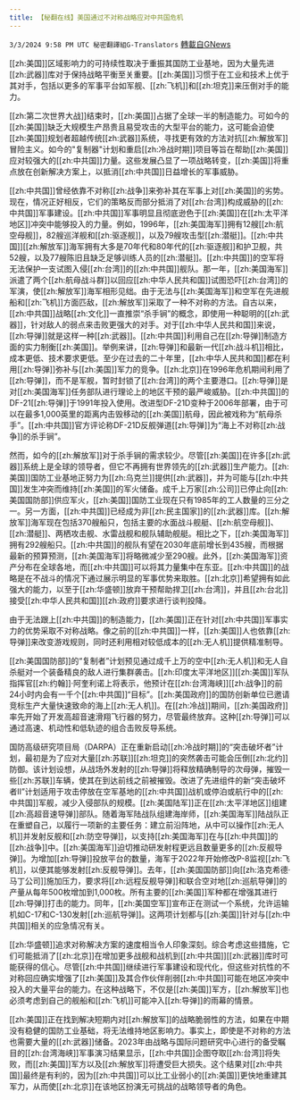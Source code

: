 ```yaml
---
title: 【秘翻在线】美国通过不对称战略应对中共国危机
---
```

`3/3/2024 9:58 PM UTC 秘密翻譯組G-Translators` [轉載自GNews](https://gnews.org/articles/2361563)



[[zh:美国]]区域影响力的可持续性取决于重振其国防工业基地，因为大量先进[[zh:武器]]库对于保持战略平衡至关重要。[[zh:美国]]习惯于在工业和技术上优于其对手，包括以更多的军事平台如军舰、[[zh:飞机]]和[[zh:坦克]]来压倒对手的能力。

[[zh:第二次世界大战]]结束时，[[zh:美国]]占据了全球一半的制造能力。可如今的[[zh:美国]]缺乏大规模生产昂贵且易受攻击的大型平台的能力，这可能会迫使[[zh:美国]]规划者超越传统[[zh:武器]]系统，寻找更有效的方法对抗[[zh:解放军]]冒险主义。如今的"复制器"计划和重启[[zh:冷战时期]]项目等旨在帮助[[zh:美国]]应对较强大的[[zh:中共国]]力量。这些发展凸显了一项战略转变，[[zh:美国]]将重点放在创新解决方案上，以抵消[[zh:中共国]]日益增长的军事威胁。

[[zh:中共国]]曾经依靠不对称[[zh:战争]]来弥补其在军事上对[[zh:美国]]的劣势。现在，情况正好相反，它们的策略反而部分抵消了对[[zh:台湾]]构成威胁的[[zh:中共国]]军事建设。[[zh:中共国]]军事明显且彻底逊色于[[zh:美国]]在[[zh:太平洋地区]]冲突中能够投入的力量。例如，1996年，[[zh:美国海军]]拥有12艘[[zh:航空母舰]]，82艘巡洋舰和[[zh:驱逐舰]]，以及79艘攻击型[[zh:潜艇]]。[[zh:中共国]][[zh:解放军]]海军拥有大多是70年代和80年代的[[zh:驱逐舰]]和护卫舰，共52艘，以及77艘陈旧且缺乏足够训练人员的[[zh:潜艇]]。[[zh:中共国]]的空军将无法保护一支试图入侵[[zh:台湾]]的[[zh:中共国]]舰队。那一年，[[zh:美国海军]]派遣了两个[[zh:航母战斗群]]以回应[[zh:中华人民共和国]]试图恐吓[[zh:台湾]]的军演，使[[zh:解放军]]海军相形见绌。由于无法与[[zh:美国海军]]和空军在先进舰船和[[zh:飞机]]方面匹敌，[[zh:解放军]]采取了一种不对称的方法。自古以来，[[zh:中共国]]战略[[zh:文化]]一直推崇“杀手锏”的概念，即使用一种聪明的[[zh:武器]]，针对敌人的弱点来击败更强大的对手。对于[[zh:中华人民共和国]]来说，[[zh:导弹]]就是这样一种[[zh:武器]]。[[zh:中共国]]利用自己在[[zh:导弹]]制造方面的实力制衡[[zh:美国]]。举例来讲，[[zh:导弹]]和最新一代[[zh:战斗机]]相比，成本更低、技术要求更低。至少在过去的二十年里，[[zh:中华人民共和国]]都在利用[[zh:导弹]]弥补与[[zh:美国]]军力的竞争。[[zh:北京]]在1996年危机期间利用了[[zh:导弹]]，而不是军舰，暂时封锁了[[zh:台湾]]的两个主要港口。[[zh:导弹]]是对[[zh:美国海军]]任务部队进行理论上的地区干预的最严峻威胁。[[zh:中共国]]的DF-21[[zh:导弹]]于1991年投入使用。改进型DF-21D变种于2006年部署，由于可以在最多1,000英里的距离内击毁移动的[[zh:美国]]航母，因此被戏称为“航母杀手”。[[zh:中共国]]官方评论称DF-21D反舰弹道[[zh:导弹]]为“海上不对称[[zh:战争]]的杀手锏”。

然而，如今的[[zh:解放军]]对于杀手锏的需求较少。尽管[[zh:美国]]在许多[[zh:武器]]系统上是全球的领导者，但它不再拥有世界领先的[[zh:武器]]生产能力。[[zh:美国]]国防工业基地正努力为[[zh:乌克兰]]提供[[zh:武器]]，并为可能与[[zh:中共国]]发生冲突而维持[[zh:美国]]的军火储备。成千上万家[[zh:公司]]已停止向[[zh:美国国防部]]供应军火，[[zh:美国]]国防工业现在只有1985年的工人数量的三分之一。另一方面，[[zh:中共国]]已经成为非[[zh:民主国家]]的[[zh:武器]]库。[[zh:解放军]]海军现在包括370艘船只，包括主要的水面战斗舰艇、[[zh:航空母舰]]、[[zh:潜艇]]、两栖攻击舰、水雷战舰和舰队辅助舰艇。相比之下，[[zh:美国海军]]拥有292艘船只。[[zh:中共国]]的舰队有望在2030年底前增长到435艘，而根据最新的预算预测，[[zh:美国海军]]将略微减少至290艘。此外，[[zh:美国海军]]资产分布在全球各地，而[[zh:中共国]]可以将其力量集中在东亚。[[zh:中共国]]的战略是在不战斗的情况下通过展示明显的军事优势来取胜。[[zh:北京]]希望拥有如此强大的能力，以至于[[zh:华盛顿]]放弃干预帮助捍卫[[zh:台湾]]，并且[[zh:台北]]接受[[zh:中华人民共和国]][[zh:政府]]要求进行谈判投降。

由于无法跟上[[zh:中共国]]的制造能力，[[zh:美国]]正在针对[[zh:中共国]]军事实力的优势采取不对称战略。像之前的[[zh:中共国]]一样，[[zh:美国]]人也依靠[[zh:导弹]]来改变游戏规则，同时还利用相对较低成本的[[zh:无人机]]提供精准制导。

[[zh:美国国防部]]的“复制者”计划预见通过成千上万的空中[[zh:无人机]]和无人自杀艇对一个装备精良的敌人进行集群袭击。[[zh:印度太平洋地区]][[zh:美国]]军队指挥官[[zh:约翰]]·阿奎利诺上将表示，他预计在[[zh:台湾海峡]][[zh:战争]]的前24小时内会有一千个[[zh:中共国]]“目标”。[[zh:美国政府]]的国防创新单位已邀请竞标生产大量快速致命的海上[[zh:无人机]]。在[[zh:冷战]]期间，[[zh:美国政府]]率先开始了开发高超音速滑翔飞行器的努力，尽管最终放弃。这种[[zh:导弹]]可以通过高速、机动性和低轨迹的组合击败反导系统。

国防高级研究项目局（DARPA）正在重新启动[[zh:冷战时期]]的“突击破坏者”计划，最初是为了应对大量[[zh:苏联]][[zh:坦克]]的突然袭击可能会压倒[[zh:北约]]防御。该计划设想，从战场外发射的[[zh:导弹]]将释放精确制导的次母弹，摧毁一些[[zh:苏联]]车辆，使其在到达前线之前被摧毁。改进了先进组件的新“突击破坏者II”计划适用于攻击停放在空军基地的[[zh:中共国]]战机或停泊或航行中的[[zh:中共国]]军舰，减少入侵部队的规模。[[zh:美国陆军]]正在[[zh:太平洋地区]]组建[[zh:高超音速导弹]]部队。随着海军陆战队组建海岸师，[[zh:美国海军]]陆战队正在重塑自己，以履行一项新的主要任务：建立前沿阵地，从中可以操作[[zh:无人机]]并发射反舰和[[zh:防空导弹]]，以支持[[zh:美国海军]]在与[[zh:中共国]]的[[zh:战争]]中。[[zh:美国海军]]迫切推动研发射程更远且数量更多的[[zh:反舰导弹]]。为增加[[zh:导弹]]投放平台的数量，海军于2022年开始修改P-8监视[[zh:飞机]]，以便其能够发射[[zh:反舰导弹]]。去年，[[zh:美国国防部]]向[[zh:洛克希德·马丁公司]]施加压力，要求将[[zh:远程反舰导弹]]和联合空对地[[zh:巡航导弹]]的产量从每年500枚增加到1,000枚。所有主要的[[zh:美国]]军种都在增强其进行[[zh:导弹]]打击的能力。同年，[[zh:美国空军]]宣布正在测试一个系统，允许运输机如C-17和C-130发射[[zh:巡航导弹]]。这两项计划都与[[zh:美国]]针对与[[zh:中共国]]相关的应急情况有关。

[[zh:华盛顿]]追求对称解决方案的速度相当令人印象深刻。综合考虑这些措施，它们可能抵消了[[zh:北京]]在增加更多战舰和战机到[[zh:中共国]][[zh:武器]]库时可能获得的信心。尽管[[zh:中共国]]继续进行军事建设和现代化，但这些对抗性的不对称回应确实增强了[[zh:美国]]及其合作伙伴削弱[[zh:中共国]]可能在地区冲突中投入的大量平台的能力。在这种战略下，不仅是[[zh:美国]]军方，[[zh:解放军]]也必须考虑到自己的舰船和[[zh:飞机]]可能冲入[[zh:导弹]]的雨幕的情景。

[[zh:美国]]正在找到解决短期内对[[zh:解放军]]的战略脆弱性的方法，如果在中期没有稳健的国防工业基础，将无法维持地区影响力。事实上，即使是不对称的方法也需要大量的[[zh:武器]]储备。2023年由战略与国际问题研究中心进行的备受瞩目的[[zh:台湾海峡]]军事演习结果显示，[[zh:中共国]]企图夺取[[zh:台湾]]将失败，而[[zh:美国]]军方以及[[zh:解放军]]将遭受巨大损失。这个结果对[[zh:中共国]]最终是有利的，因为[[zh:中共国]]可以比工业弱小的[[zh:美国]]更快地重建其军力，从而使[[zh:北京]]在该地区扮演无可挑战的战略领导者的角色。
